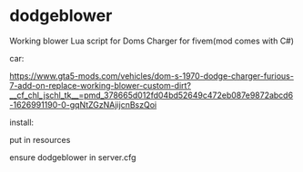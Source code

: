 # dodgeblower
Working blower Lua script for Doms Charger for fivem(mod comes with C#)

car:

https://www.gta5-mods.com/vehicles/dom-s-1970-dodge-charger-furious-7-add-on-replace-working-blower-custom-dirt?__cf_chl_jschl_tk__=pmd_378665d012fd04bd52649c472eb087e9872abcd6-1626991190-0-gqNtZGzNAjijcnBszQoi

install:

put in resources

ensure dodgeblower in server.cfg
